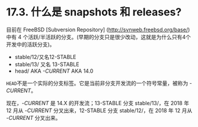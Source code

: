 # 17.3. 什么是 snapshots 和 releases?

目前在 FreeBSD [Subversion Repository] (http://svnweb.freebsd.org/base/) 中有 4 个活跃/半活跃的分支。(早期的分支只是很少改动，这就是为什么只有4个开发中的活跃分支)。

- stable/12/又名12-STABLE
- stable/13/ 又名 13-STABLE
- head/ AKA *-CURRENT* AKA 14.0

`HEAD`不是一个实际的分支标签。它是当前非分支开发流的一个符号常量，被称为 *-CURRENT*。

现在，*-CURRENT* 是 14.X 的开发流；13-STABLE 分支 stable/13/，在 2018 年 12 月从 *-CURRENT* 分叉出来，12-STABLE 分支 stable/12/，在 2018 年 12 月从 *-CURRENT* 分叉出来。
